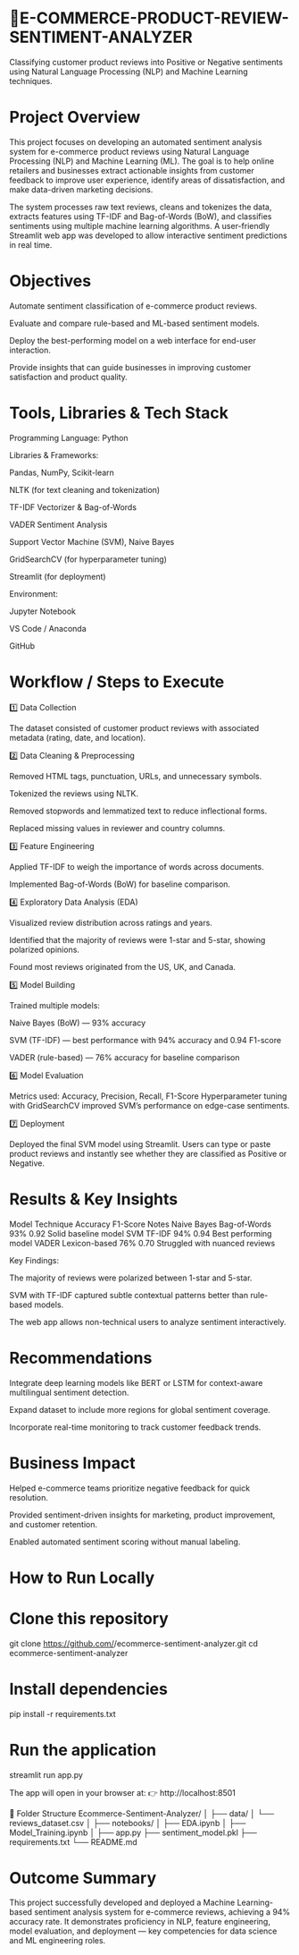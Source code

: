 # 🛒E-COMMERCE-PRODUCT-REVIEW-SENTIMENT-ANALYZER

Classifying customer product reviews into Positive or Negative sentiments using Natural Language Processing (NLP) and Machine Learning techniques.

# Project Overview

This project focuses on developing an automated sentiment analysis system for e-commerce product reviews using Natural Language Processing (NLP) and Machine Learning (ML).
The goal is to help online retailers and businesses extract actionable insights from customer feedback to improve user experience, identify areas of dissatisfaction, and make data-driven marketing decisions.

The system processes raw text reviews, cleans and tokenizes the data, extracts features using TF-IDF and Bag-of-Words (BoW), and classifies sentiments using multiple machine learning algorithms.
A user-friendly Streamlit web app was developed to allow interactive sentiment predictions in real time.

# Objectives

Automate sentiment classification of e-commerce product reviews.

Evaluate and compare rule-based and ML-based sentiment models.

Deploy the best-performing model on a web interface for end-user interaction.

Provide insights that can guide businesses in improving customer satisfaction and product quality.

# Tools, Libraries & Tech Stack

Programming Language: Python

Libraries & Frameworks:

Pandas, NumPy, Scikit-learn

NLTK (for text cleaning and tokenization)

TF-IDF Vectorizer & Bag-of-Words

VADER Sentiment Analysis

Support Vector Machine (SVM), Naive Bayes

GridSearchCV (for hyperparameter tuning)

Streamlit (for deployment)

Environment:

Jupyter Notebook

VS Code / Anaconda

GitHub

# Workflow / Steps to Execute
1️⃣ Data Collection

The dataset consisted of customer product reviews with associated metadata (rating, date, and location).

2️⃣ Data Cleaning & Preprocessing

Removed HTML tags, punctuation, URLs, and unnecessary symbols.

Tokenized the reviews using NLTK.

Removed stopwords and lemmatized text to reduce inflectional forms.

Replaced missing values in reviewer and country columns.

3️⃣ Feature Engineering

Applied TF-IDF to weigh the importance of words across documents.

Implemented Bag-of-Words (BoW) for baseline comparison.

4️⃣ Exploratory Data Analysis (EDA)

Visualized review distribution across ratings and years.

Identified that the majority of reviews were 1-star and 5-star, showing polarized opinions.

Found most reviews originated from the US, UK, and Canada.

5️⃣ Model Building

Trained multiple models:

Naive Bayes (BoW) — 93% accuracy

SVM (TF-IDF) — best performance with 94% accuracy and 0.94 F1-score

VADER (rule-based) — 76% accuracy for baseline comparison

6️⃣ Model Evaluation

Metrics used: Accuracy, Precision, Recall, F1-Score
Hyperparameter tuning with GridSearchCV improved SVM’s performance on edge-case sentiments.

7️⃣ Deployment

Deployed the final SVM model using Streamlit.
Users can type or paste product reviews and instantly see whether they are classified as Positive or Negative.

# Results & Key Insights
Model	Technique	Accuracy	F1-Score	Notes
Naive Bayes	Bag-of-Words	93%	0.92	Solid baseline model
SVM	TF-IDF	94%	0.94	Best performing model
VADER	Lexicon-based	76%	0.70	Struggled with nuanced reviews

Key Findings:

The majority of reviews were polarized between 1-star and 5-star.

SVM with TF-IDF captured subtle contextual patterns better than rule-based models.

The web app allows non-technical users to analyze sentiment interactively.

# Recommendations

Integrate deep learning models like BERT or LSTM for context-aware multilingual sentiment detection.

Expand dataset to include more regions for global sentiment coverage.

Incorporate real-time monitoring to track customer feedback trends.

# Business Impact

Helped e-commerce teams prioritize negative feedback for quick resolution.

Provided sentiment-driven insights for marketing, product improvement, and customer retention.

Enabled automated sentiment scoring without manual labeling.

# How to Run Locally
# Clone this repository
git clone https://github.com/<your-username>/ecommerce-sentiment-analyzer.git
cd ecommerce-sentiment-analyzer

# Install dependencies
pip install -r requirements.txt

# Run the application
streamlit run app.py


The app will open in your browser at:
👉 http://localhost:8501

📁 Folder Structure
Ecommerce-Sentiment-Analyzer/
│
├── data/
│   └── reviews_dataset.csv
│
├── notebooks/
│   ├── EDA.ipynb
│   ├── Model_Training.ipynb
│
├── app.py
├── sentiment_model.pkl
├── requirements.txt
└── README.md

# Outcome Summary

This project successfully developed and deployed a Machine Learning-based sentiment analysis system for e-commerce reviews, achieving a 94% accuracy rate.
It demonstrates proficiency in NLP, feature engineering, model evaluation, and deployment — key competencies for data science and ML engineering roles.
